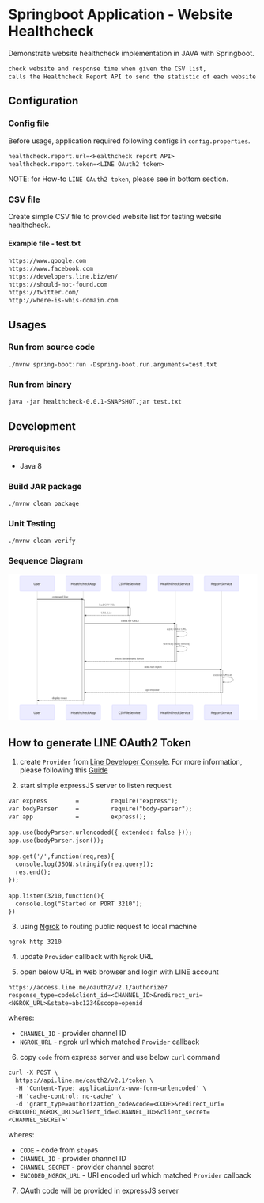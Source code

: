 # Springboot Application - Website Healthcheck

Demonstrate website healthcheck implementation in JAVA with Springboot.

```
check website and response time when given the CSV list,
calls the Healthcheck Report API to send the statistic of each website
```

## Configuration

### Config file
Before usage, application required following configs in `config.properties`.
```
healthcheck.report.url=<Healthcheck report API>
healthcheck.report.token=<LINE OAuth2 token>
```

NOTE: for How-to `LINE OAuth2 token`, please see in bottom section.

### CSV file
Create simple CSV file to provided website list for testing website healthcheck.

#### Example file - test.txt
```
https://www.google.com
https://www.facebook.com
https://developers.line.biz/en/
https://should-not-found.com
https://twitter.com/
http://where-is-whis-domain.com
```


## Usages

### Run from source code
```
./mvnw spring-boot:run -Dspring-boot.run.arguments=test.txt
```

### Run from binary
```
java -jar healthcheck-0.0.1-SNAPSHOT.jar test.txt
```

## Development

### Prerequisites
- Java 8

### Build JAR package
```
./mvnw clean package
```

### Unit Testing
```
./mvnw clean verify
```

### Sequence Diagram

![Healthcheck App Sequence Diagram](./doc/sequence.svg)

## How to generate LINE OAuth2 Token

1. create `Provider` from [Line Developer Console](https://developers.line.biz/console).
   For more information, please following this [Guide](https://developers.line.biz/en/docs/line-login/web/integrate-line-login/?fbclid=IwAR3GqvNrZoFjrfF_9kYApgrIiyJyB4W7a-Ua-eD9940hYa53qMPeitgknXQ)

2. start simple expressJS server to listen request
```
var express        =         require("express");
var bodyParser     =         require("body-parser");
var app            =         express();

app.use(bodyParser.urlencoded({ extended: false }));
app.use(bodyParser.json());

app.get('/',function(req,res){
  console.log(JSON.stringify(req.query));
  res.end();
});

app.listen(3210,function(){
  console.log("Started on PORT 3210");
})
```
3. using [Ngrok](https://ngrok.com/) to routing public request to local machine

```
ngrok http 3210
```

4. update `Provider` callback with `Ngrok` URL

5. open below URL in web browser and login with LINE account

```
https://access.line.me/oauth2/v2.1/authorize?response_type=code&client_id=<CHANNEL_ID>&redirect_uri=<NGROK_URL>&state=abc1234&scope=openid
```
wheres:
- `CHANNEL_ID` - provider channel ID
- `NGROK_URL` - ngrok url which matched `Provider` callback

6. copy `code` from express server and use below `curl` command
```
curl -X POST \
  https://api.line.me/oauth2/v2.1/token \
  -H 'Content-Type: application/x-www-form-urlencoded' \
  -H 'cache-control: no-cache' \
  -d 'grant_type=authorization_code&code=<CODE>&redirect_uri=<ENCODED_NGROK_URL>&client_id=<CHANNEL_ID>&client_secret=<CHANNEL_SECRET>'
```
wheres:
- `CODE` - code from `step#5`
- `CHANNEL_ID` - provider channel ID
- `CHANNEL_SECRET` - provider channel secret
- `ENCODED_NGROK_URL` - URI encoded url which matched `Provider` callback

7. OAuth code will be provided in expressJS server

